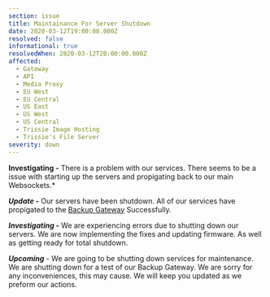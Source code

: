 ```yaml
---
section: issue
title: Maintainance For Server Shutdown
date: 2020-03-12T19:00:00.000Z
resolved: false
informational: true
resolvedWhen: 2020-03-12T20:00:00.000Z
affected:
  - Gateway
  - API
  - Media Proxy
  - EU West
  - EU Central
  - US East
  - US West
  - US Central
  - Trissie Image Hosting
  - Trissie's File Server
severity: down
---
```

**Investigating -** There is a problem with our services. There seems to be a issue with starting up the servers and propigating back to our main Websockets.* 

***Update -*** Our servers have been shutdown. All of our services have propigated to the [Backup Gateway](https://statustrissiedevelopment.netlify.com/affected/backup-gateway/) Successfully. 

***Investigating -*** We are experiencing errors due to shutting down our servers. We are now implementing the fixes and updating firmware. As well as getting ready for total shutdown.

***Upcoming*** - We are going to be shutting down services for maintenance. We are shutting down for a test of our Backup Gateway.  We are sorry for any inconveniences, this may cause. We will keep you updated as we preform our actions.